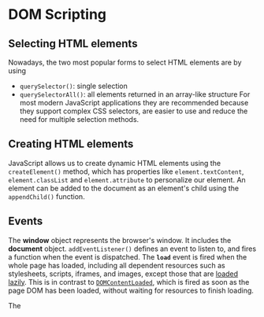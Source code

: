 # DOM Scripting

## Selecting HTML elements

Nowadays, the two most popular forms to select HTML elements are by using 
-    `querySelector()`: single selection
-    `querySelectorAll()`: all elements returned in an array-like structure
For most modern JavaScript applications they are recommended because they support complex CSS selectors, are easier to use and reduce the need for multiple selection methods.

## Creating HTML elements

JavaScript allows us to create dynamic HTML elements using the `createElement()` method, which has properties like `element.textContent`, `element.classList` and `element.attribute` to personalize our element. An element can be added to the document as an element's child using the `appendChild()` function.

## Events

The **window** object represents the browser's window. It includes the **document** object.  `addEventListener()` defines an event to listen to, and fires a function when the event is dispatched. The **`load`** event is fired when the whole page has loaded, including all dependent resources such as stylesheets, scripts, iframes, and images, except those that are [loaded lazily](https://developer.mozilla.org/en-US/docs/Web/Performance/Lazy_loading#images_and_iframes). This is in contrast to [`DOMContentLoaded`](https://developer.mozilla.org/en-US/docs/Web/API/Document/DOMContentLoaded_event "DOMContentLoaded"), which is fired as soon as the page DOM has been loaded, without waiting for resources to finish loading.

The

